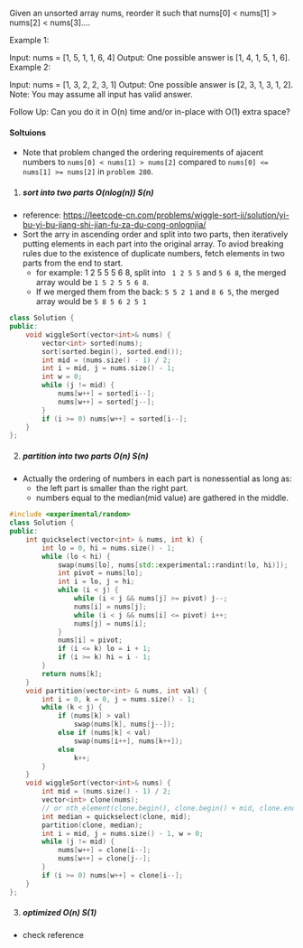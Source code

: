 Given an unsorted array nums, reorder it such that nums[0] < nums[1] > nums[2] < nums[3]....

Example 1:

Input: nums = [1, 5, 1, 1, 6, 4]
Output: One possible answer is [1, 4, 1, 5, 1, 6].
Example 2:

Input: nums = [1, 3, 2, 2, 3, 1]
Output: One possible answer is [2, 3, 1, 3, 1, 2].
Note:
You may assume all input has valid answer.

Follow Up:
Can you do it in O(n) time and/or in-place with O(1) extra space?


#### Soltuions

- Note that problem changed the ordering requirements of ajacent numbers to `nums[0] < nums[1] > nums[2]` compared to `nums[0] <= nums[1] >= nums[2]` in `problem 280`.

1. ##### sort into two parts O(nlog(n)) S(n)

- reference: https://leetcode-cn.com/problems/wiggle-sort-ii/solution/yi-bu-yi-bu-jiang-shi-jian-fu-za-du-cong-onlognjia/
- Sort the arry in ascending order and split into two parts, then iteratively putting elements in each part into the original array. To aviod breaking rules due to the existence of duplicate numbers, fetch elements in two parts from the end to start.
    - for example: 1 2 5 5 5 6 8, split into ` 1 2 5 5` and `5 6 8`, the merged array would be `1 5 2 5 5 6 8`.
    - If we merged them from the back: `5 5 2 1` and `8 6 5`, the merged array would be `5 8 5 6 2 5 1`

```c++
class Solution {
public:
    void wiggleSort(vector<int>& nums) {
        vector<int> sorted(nums);
        sort(sorted.begin(), sorted.end());
        int mid = (nums.size() - 1) / 2;
        int i = mid, j = nums.size() - 1;
        int w = 0;
        while (j != mid) {
            nums[w++] = sorted[i--];
            nums[w++] = sorted[j--];
        }
        if (i >= 0) nums[w++] = sorted[i--];
    }
};
```

2. ##### partition into two parts O(n) S(n)

- Actually the ordering of numbers in each part is nonessential as long as:
    - the left part is smaller than the right part.
    - numbers equal to the median(mid value) are gathered in the middle.

```c++
#include <experimental/random>
class Solution {
public:
    int quickselect(vector<int> & nums, int k) {
        int lo = 0, hi = nums.size() - 1;
        while (lo < hi) {
            swap(nums[lo], nums[std::experimental::randint(lo, hi)]);
            int pivot = nums[lo];
            int i = lo, j = hi;
            while (i < j) {
                while (i < j && nums[j] >= pivot) j--;
                nums[i] = nums[j];
                while (i < j && nums[i] <= pivot) i++;
                nums[j] = nums[i];
            }
            nums[i] = pivot;
            if (i <= k) lo = i + 1;
            if (i >= k) hi = i - 1;
        }
        return nums[k];
    }
    void partition(vector<int> & nums, int val) {
        int i = 0, k = 0, j = nums.size() - 1;
        while (k < j) {
            if (nums[k] > val)
                swap(nums[k], nums[j--]);
            else if (nums[k] < val)
                swap(nums[i++], nums[k++]);
            else
                k++;
        }
    }
    void wiggleSort(vector<int>& nums) {
        int mid = (nums.size() - 1) / 2;
        vector<int> clone(nums);
        // or nth_element(clone.begin(), clone.begin() + mid, clone.end())
        int median = quickselect(clone, mid);
        partition(clone, median);
        int i = mid, j = nums.size() - 1, w = 0;
        while (j != mid) {
            nums[w++] = clone[i--];
            nums[w++] = clone[j--];
        }
        if (i >= 0) nums[w++] = clone[i--];
    }
};
```


3. ##### optimized  O(n) S(1)

- check reference

```c++

```
